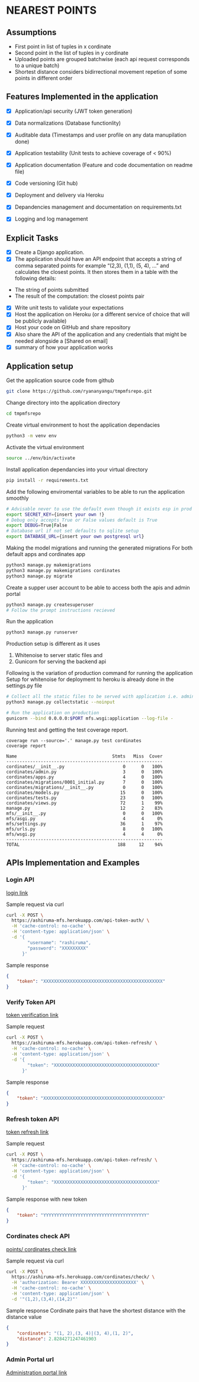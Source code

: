 # NEAREST POINTS

## Assumptions 
- First point in list of tuples in x cordinate
- Second point in the list of tuples in y cordinate
- Uploaded points are grouped batchwise (each api request corresponds to a unique batch)
- Shortest distance considers bidirrectional movement repetion of some points in different order


## Features Implemented in the application
- [X] Application/api security (JWT token generation)
- [X] Data normalizations (Database functionlity)
- [X] Auditable data (Timestamps and user profile on any data manupilation done)
- [X] Application testability (Unit tests to achieve coverage of < 90%)
- [X] Application documentation (Feature and code documentation on readme file)
- [X] Code versioning (Git hub)
- [X] Deployment and delivery via Heroku
- [X] Depandencies management and documentation on requirements.txt 
- [X] Logging and log management



## Explicit Tasks
- [X] Create a Django application. 
- [X] The application should have an API endpoint that accepts a string of comma separated
points for example “(2,3), (1,1), (5, 4), ...” and calculates the closest points. It then stores them
in a table with the following details: 
- The string of points submitted
- The result of the computation: the closest points pair
- [X] Write unit tests to validate your expectations
- [X] Host the application on Heroku (or a different service of choice that will be publicly
available)
- [X] Host your code on GitHub and share repository
- [X] Also share the API of the application and any credentials that might be needed alongside a [Shared on email]
- [X] summary of how your application works

## Application setup
Get the application source code from github
```bash
git clone https://github.com/ryananyangu/tmpmfsrepo.git
```
Change directory into the application directory

```bash 
cd tmpmfsrepo
```

Create virtual environment to host the application dependacies
```bash
python3 -m venv env
```
Activate the virtual environment 
```bash
source ../env/bin/activate
```
Install application dependancies into your virtual directory
```bash
pip install -r requirements.txt
```

Add the following enviromental variables to be able to run the application smoothly
```bash
# Advisable never to use the default even though it exists esp in prod
export SECRET_KEY={insert your own !}
# Debug only accepts True or False values default is True
export DEBUG=True|False
# Database url if not set defaults to sqlite setup
export DATABASE_URL={insert your own postgresql url}
```

Making the model migrations and running the generated migrations
For both default apps and cordinates app
```bash
python3 manage.py makemigrations
python3 manage.py makemigrations cordinates
python3 manage.py migrate
```


Create a supper user account to be able to access both the apis and admin portal
```bash
python3 manage.py createsuperuser
# Follow the prompt instructions recieved
```

Run the application
```bash
python3 manage.py runserver
```

Production setup is different as it uses
1. Whitenoise to server static files and 
2. Gunicorn for serving the backend api

Following is the variation of production command for running the application
Setup for whitenoise for deployment to heroku is already done in the settings.py file

```bash
# Collect all the static files to be served with application i.e. admin, rest_api browser etc.
python3 manage.py collectstatic --noinput

# Run the application on production
gunicorn --bind 0.0.0.0:$PORT mfs.wsgi:application --log-file -
```




Running test and getting the test coverage report.
```
coverage run --source='.' manage.py test cordinates
coverage report

Name                                    Stmts   Miss  Cover
-----------------------------------------------------------
cordinates/__init__.py                      0      0   100%
cordinates/admin.py                         3      0   100%
cordinates/apps.py                          4      0   100%
cordinates/migrations/0001_initial.py       7      0   100%
cordinates/migrations/__init__.py           0      0   100%
cordinates/models.py                       15      0   100%
cordinates/tests.py                        23      0   100%
cordinates/views.py                        72      1    99%
manage.py                                  12      2    83%
mfs/__init__.py                             0      0   100%
mfs/asgi.py                                 4      4     0%
mfs/settings.py                            36      1    97%
mfs/urls.py                                 8      0   100%
mfs/wsgi.py                                 4      4     0%
-----------------------------------------------------------
TOTAL                                     188     12    94%                                                                                          
```

## APIs Implementation and Examples 
### Login API
[login link](https://ashiruma-mfs.herokuapp.com/api-token-auth/)

Sample request via curl
```bash
curl -X POST \
  https://ashiruma-mfs.herokuapp.com/api-token-auth/ \
  -H 'cache-control: no-cache' \
  -H 'content-type: application/json' \
  -d '{
        "username": "rashiruma",
        "password": "XXXXXXXXX"
      }'
```

Sample response
```json
{
    "token": "XXXXXXXXXXXXXXXXXXXXXXXXXXXXXXXXXXXXXXXXXXXXX"
}
```

### Verify Token API
[token verification link](https://ashiruma-mfs.herokuapp.com/api-token-verify/)

Sample request
```bash
curl -X POST \
  https://ashiruma-mfs.herokuapp.com/api-token-refresh/ \
  -H 'cache-control: no-cache' \
  -H 'content-type: application/json' \
  -d '{
        "token": "XXXXXXXXXXXXXXXXXXXXXXXXXXXXXXXXXXXXXXX"
      }'
```

Sample response
```json
{
    "token": "XXXXXXXXXXXXXXXXXXXXXXXXXXXXXXXXXXXXXXXXXXXXX"
}
```


### Refresh token API 
[token refresh link](https://ashiruma-mfs.herokuapp.com/api-token-refresh/)

Sample request
```bash
curl -X POST \
  https://ashiruma-mfs.herokuapp.com/api-token-refresh/ \
  -H 'cache-control: no-cache' \
  -H 'content-type: application/json' \
  -d '{
        "token": "XXXXXXXXXXXXXXXXXXXXXXXXXXXXXXXXXXXXXXX"
      }'
```

Sample response with new token
```json
{
    "token": "YYYYYYYYYYYYYYYYYYYYYYYYYYYYYYYYYYYYYYY"
}
```

### Cordinates check API
[points/ cordinates check link](https://ashiruma-mfs.herokuapp.com/cordinates/check/)

Sample request via curl
```bash
curl -X POST \
  https://ashiruma-mfs.herokuapp.com/cordinates/check/ \
  -H 'authorization: Bearer XXXXXXXXXXXXXXXXXXXXX' \
  -H 'cache-control: no-cache' \
  -H 'content-type: application/json' \
  -d '"(1,2),(3,4),(14,2)"'
```

Sample response
Cordinate pairs that have the shortest distance with the distance value
```json
{
    "cordinates": "(1, 2),(3, 4)|(3, 4),(1, 2)",
    "distance": 2.8284271247461903
}
```
### Admin Portal url 
[Administration portal link](https://ashiruma-mfs.herokuapp.com/admin/)